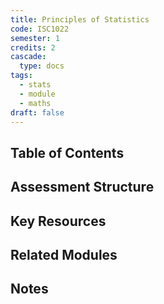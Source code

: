 ```yaml
---
title: Principles of Statistics
code: ISC1022
semester: 1
credits: 2
cascade:
  type: docs
tags:
  - stats
  - module
  - maths
draft: false
---
```


## Table of Contents
<!-- {{< cards >}}
  {{< card link="./introduction-to-logic" title="Introduction to Logic" icon="newspaper" >}}
{{< /cards >}} -->

## Assessment Structure
<!-- - **Assignment 1 (20%)** - Individual essay - Due: Week 5
- **Group Project (30%)** - Presentation and report - Due: Week 8
- **Assignment 2 (20%)** - Problem set - Due: Week 10
- **Final Exam (30%)** - 2 hours - Date: End of semester -->

## Key Resources
<!-- - **Main Textbook:** Author, A. (Year). *Title of Textbook*. Publisher.
- **Supplementary Text:** Author, B. (Year). *Title of Book*. Publisher.
- **Journal Articles:** Available on the university's e-learning platform
- **Module Website:** [university.edu/mod123](https://university.edu/mod123) -->

## Related Modules

## Notes 